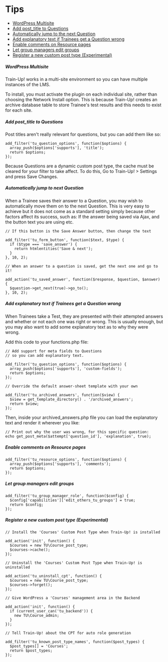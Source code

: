 Tips
====

* [WordPress Multisite](#wordpress-multisite)
* [Add post_title to Questions](#add-post_title-to-questions)
* [Automatically jump to the next Question](#automatically-jump-to-the-next-question)
* [Add explanatory text if Trainees get a Question wrong](#add-explanatory-text-if-trainees-get-a-question-wrong)
* [Enable comments on Resource pages](#enable-comments-on-resource-pages)
* [Let group managers edit groups](#let-group-managers-edit-groups)
* [Register a new custom post type (Experimental)](register-a-new-custom-post-type-experimental)

##### WordPress Multisite
Train-Up! works in a multi-site environment so you can have multiple instances of the LMS.

To install, you must activate the plugin on each individual site, rather than choosing the Network Install option. This is because Train-Up! creates an archive database table to store Trainee's test results and this needs to exist for each site.

##### Add post_title to Questions

Post titles aren't really relevant for questions, but you can add them like so:

	add_filter('tu_question_options', function($options) {
	  array_push($options['supports'], 'title');
	  return $options;
	});

Because Questions are a dynamic custom post type, the cache must be cleared for your filter to take affect. To do this, Go to Train-Up! > Settings and press Save Changes.

##### Automatically jump to next Question
When a Trainee saves their answer to a Question, you may wish to automatically move them on to the next Question. This is very easy to achieve but it does not come as a standard setting simply because other factors affect its success, such as: If the answer being saved via Ajax, and the button text you are using etc.

	// If this button is the Save Answer button, then change the text

	add_filter('tu_form_button', function($text, $type) {
	  if ($type === 'save_answer') {
	    return htmlentities('Save & next');
	  }
	}, 10, 2);

	// When an answer to a question is saved, get the next one and go to it!

	add_action('tu_saved_answer', function($response, $question, $answer) {
	  $question->get_next(true)->go_to();
	}, 10, 2);

##### Add explanatory text if Trainees get a Question wrong

When Trainees take a Test, they are presented with their attempted answers and whether or not each one was right or wrong. This is usually enough, but you may also want to add some explanatory text as to why they were wrong.

Add this code to your functions.php file:

	// Add support for meta fields to Questions
	// so you can add explanatory text.

	add_filter('tu_question_options', function($options) {
	  array_push($options['supports'], 'custom-fields');
	  return $options;
	});

	// Override the default answer-sheet template with your own

	add_filter('tu_archived_answers', function($view) {
	  $view = get_template_directory() . '/archived_answers';
	  return $view;
	});

Then, inside your archived_answers.php file you can load the explanatory text and render it wherever you like:

	// Print out why the user was wrong, for this specific question:
	echo get_post_meta($attempt['question_id'], 'explanation', true);

##### Enable comments on Resource pages

	add_filter('tu_resource_options', function($options) {
	  array_push($options['supports'], 'comments');
	  return $options;
	});

##### Let group managers edit groups

	add_filter('tu_group_manager_role', function($config) {
	  $config['capabilities']['edit_others_tu_groups'] = true;
	  return $config;
	});

##### Register a new custom post type (Experimental)

	// Install the 'Courses' Custom Post Type when Train-Up! is installed

	add_action('init', function() {
	  $courses = new TU\Course_post_type;
	  $courses->cache();
	});

	// Uninstall the 'Courses' Custom Post Type when Train-Up! is uninstalled

	add_action('tu_uninstall_cpt', function() {
	  $courses = new TU\Course_post_type;
	  $courses->forget();
	});

	// Give WordPress a 'Courses' management area in the Backend

	add_action('init', function() {
	  if (current_user_can('tu_backend')) {
	    new TU\Course_admin;
	  }
	});

	// Tell Train-Up! about the CPT for auto role generation

	add_filter('tu_known_post_type_names', function($post_types) {
	  $post_types[] = 'Courses';
	  return $post_types;
	});